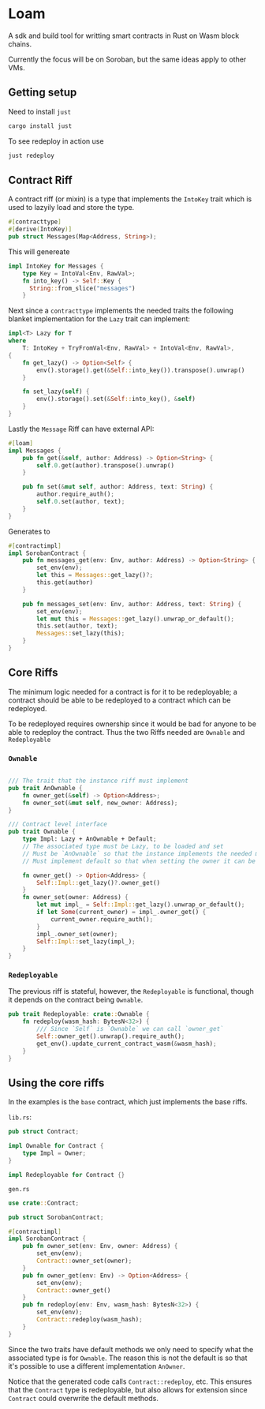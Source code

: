 # Loam

A sdk and build tool for writting smart contracts in Rust on Wasm block chains.

Currently the focus will be on Soroban, but the same ideas apply to other VMs.

## Getting setup

Need to install `just`

```bash
cargo install just
```

To see redeploy in action use

```bash
just redeploy
```

## Contract Riff

A contract riff (or mixin) is a type that implements the `IntoKey` trait which is used to lazyily load and store the type.

```rust
#[contracttype]
#[derive(IntoKey)]
pub struct Messages(Map<Address, String>);
```

This will genereate 

```rust
impl IntoKey for Messages {
    type Key = IntoVal<Env, RawVal>;
    fn into_key() -> Self::Key {
      String::from_slice("messages")
    }
```

Next since a `contracttype` implements the needed traits the following blanket implementation for the `Lazy` trait can implement:

```rust
impl<T> Lazy for T
where
    T: IntoKey + TryFromVal<Env, RawVal> + IntoVal<Env, RawVal>,
{
    fn get_lazy() -> Option<Self> {
        env().storage().get(&Self::into_key()).transpose().unwrap()
    }

    fn set_lazy(self) {
        env().storage().set(&Self::into_key(), &self)
    }
}
```

Lastly the `Message` Riff can have external API:

```rust
#[loam]
impl Messages {
    pub fn get(&self, author: Address) -> Option<String> {
        self.0.get(author).transpose().unwrap()
    }

    pub fn set(&mut self, author: Address, text: String) {
        author.require_auth();
        self.0.set(author, text);
    }
}
```

Generates to

```rust
#[contractimpl]
impl SorobanContract {
    pub fn messages_get(env: Env, author: Address) -> Option<String> {
        set_env(env);
        let this = Messages::get_lazy()?;
        this.get(author)
    }

    pub fn messages_set(env: Env, author: Address, text: String) {
        set_env(env);
        let mut this = Messages::get_lazy().unwrap_or_default();
        this.set(author, text);
        Messages::set_lazy(this);
    }
}
```


## Core Riffs

The minimum logic needed for a contract is for it to be redeployable; a contract should be able to be redeployed to a contract which can be redeployed.

To be redeployed requires ownership since it would be bad for anyone to be able to redeploy the contract. Thus the two Riffs needed are `Ownable` and `Redeployable`

### `Ownable`
```rust

/// The trait that the instance riff must implement
pub trait AnOwnable {
    fn owner_get(&self) -> Option<Address>;
    fn owner_set(&mut self, new_owner: Address);
}

/// Contract level interface
pub trait Ownable {
    type Impl: Lazy + AnOwnable + Default;
    // The associated type must be Lazy, to be loaded and set
    // Must be `AnOwnable` so that the instance implements the needed methods
    // Must implement default so that when setting the owner it can be constructed if not set

    fn owner_get() -> Option<Address> {
        Self::Impl::get_lazy()?.owner_get()
    }
    fn owner_set(owner: Address) {
        let mut impl_ = Self::Impl::get_lazy().unwrap_or_default();
        if let Some(current_owner) = impl_.owner_get() {
            current_owner.require_auth();
        }
        impl_.owner_set(owner);
        Self::Impl::set_lazy(impl_);
    }
}

```

### `Redeployable`

The previous riff is stateful, however, the `Redeployable` is functional, though it depends on the contract being `Ownable`.

```rust
pub trait Redeployable: crate::Ownable {
    fn redeploy(wasm_hash: BytesN<32>) {
        /// Since `Self` is `Ownable` we can call `owner_get`
        Self::owner_get().unwrap().require_auth();
        get_env().update_current_contract_wasm(&wasm_hash);
    }
}
```


## Using the core riffs

In the examples is the `base` contract, which just implements the base riffs. 


`lib.rs`:
```rust
pub struct Contract;

impl Ownable for Contract {
    type Impl = Owner;
}

impl Redeployable for Contract {}
```

`gen.rs`
```rust
use crate::Contract;

pub struct SorobanContract;

#[contractimpl]
impl SorobanContract {
    pub fn owner_set(env: Env, owner: Address) {
        set_env(env);
        Contract::owner_set(owner);
    }
    pub fn owner_get(env: Env) -> Option<Address> {
        set_env(env);
        Contract::owner_get()
    }
    pub fn redeploy(env: Env, wasm_hash: BytesN<32>) {
        set_env(env);
        Contract::redeploy(wasm_hash);
    }
}

```

Since the two traits have default methods we only need to specify what the associated type is for `Ownable`. The reason this is not the default is so that it's possible to use a different implementation `AnOwner`.

Notice that the generated code calls `Contract::redeploy`, etc.  This ensures that the `Contract` type is redeployable, but also allows for extension since `Contract` could overwrite the default methods.